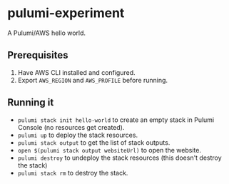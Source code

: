 # pulumi-experiment

A Pulumi/AWS hello world.

## Prerequisites

1. Have AWS CLI installed and configured.
2. Export `AWS_REGION` and `AWS_PROFILE` before running.

## Running it

* `pulumi stack init hello-world` to create an empty stack in Pulumi Console (no resources get created).
* `pulumi up` to deploy the stack resources.
* `pulumi stack output` to get the list of stack outputs.
* `open $(pulumi stack output websiteUrl)` to open the website.
* `pulumi destroy` to undeploy the stack resources (this doesn't destroy the stack) 
* `pulumi stack rm` to destroy the stack.

